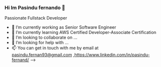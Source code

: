 ### Hi Im Pasindu fernando 👋

Passionate Fullstack Developer

- 🔭 I’m currently working as Senior Software Engineer
- 🌱 I’m currently learning AWS Certified Developer-Associate Certification
- 👯 I’m looking to collaborate on ...
- 🤔 I’m looking for help with ...
- 📫 You can get in touch with me by email at pasindu.fernan93@gmail.com ,https://www.linkedin.com/in/pasindu-fernand/
-->
